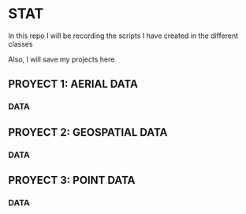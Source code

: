 # STAT


In this repo I will be recording the scripts I have created in the different classes

Also, I will save my projects here




## PROYECT 1: AERIAL DATA
### DATA



## PROYECT 2: GEOSPATIAL DATA
### DATA


## PROYECT 3: POINT DATA
### DATA
